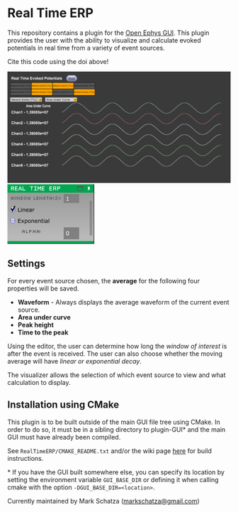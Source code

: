# Real Time ERP
This repository contains a plugin for the [Open Ephys GUI](https://github.com/open-ephys/plugin-GUI). This plugin provides the user with the ability to visualize and calculate evoked potentials in real time from a variety of event sources. 

Cite this code using the doi above!

![Canvas](canvas.png "Visualizer")
![Editor](editor.png "Editor")

## Settings
For every event source chosen, the **average** for the following four properties will be saved. 
- **Waveform** - Always displays the average waveform of the current event source.
- **Area under curve**
- **Peak height** 
- **Time to the peak** 

Using the editor, the user can determine how long the *window of interest* is after the event is received. The user can also choose whether the moving average will have *linear or exponential decay*. 

The visualizer allows the selection of which event source to view and what calculation to display.


## Installation using CMake

This plugin is to be built outside of the main GUI file tree using CMake. In order to do so, it must be in a sibling directory to plugin-GUI\* and the main GUI must have already been compiled.

See `RealTimeERP/CMAKE_README.txt` and/or the wiki page [here](https://open-ephys.atlassian.net/wiki/spaces/OEW/pages/1259110401/Plugin+CMake+Builds) for build instructions.

\* If you have the GUI built somewhere else, you can specify its location by setting the environment variable `GUI_BASE_DIR` or defining it when calling cmake with the option `-DGUI_BASE_DIR=<location>`.


Currently maintained by Mark Schatza (markschatza@gmail.com)
